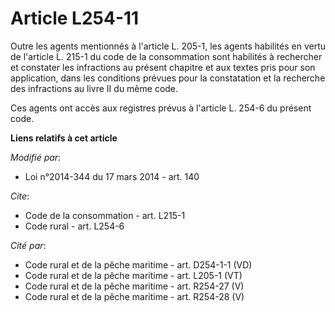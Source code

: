 # Article L254-11

Outre les agents mentionnés à l'article L. 205-1, les agents habilités en vertu de l'article L. 215-1 du code de la
consommation sont habilités à rechercher et constater les infractions au présent chapitre et aux textes pris pour son
application, dans les conditions prévues pour la constatation et la recherche des infractions au livre II du même code. 

Ces agents ont accès aux registres prévus à l'article L. 254-6 du présent code.

**Liens relatifs à cet article**

_Modifié par_:

  - Loi n°2014-344 du 17 mars 2014 - art. 140

_Cite_:

  - Code de la consommation - art. L215-1
  - Code rural - art. L254-6

_Cité par_:

  - Code rural et de la pêche maritime - art. D254-1-1 (VD)
  - Code rural et de la pêche maritime - art. L205-1 (VT)
  - Code rural et de la pêche maritime - art. R254-27 (V)
  - Code rural et de la pêche maritime - art. R254-28 (V)
